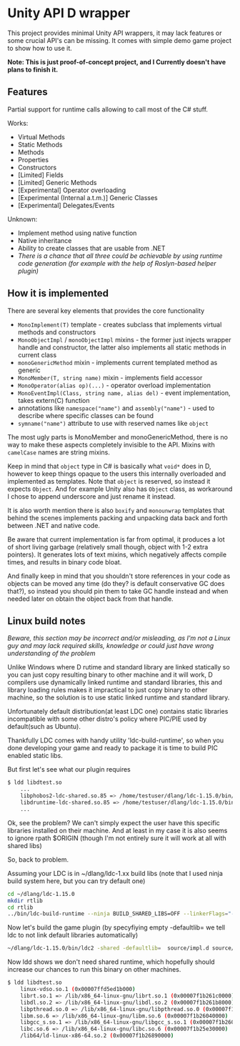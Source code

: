 # Unity API D wrapper

This project provides minimal Unity API wrappers, it may lack features or some crucial API's can be missing. It comes with simple demo game project to show how to use it.

**Note: This is just proof-of-concept project, and I Currently doesn't have plans to finish it.**


## Features

Partial support for runtime calls allowing to call most of the C# stuff.

Works:
- Virtual Methods
- Static Methods
- Methods
- Properties
- Constructors
- [Limited] Fields
- [Limited] Generic Methods
- [Experimental] Operator overloading
- [Experimental (Internal a.t.m.)] Generic Classes
- [Experimental] Delegates/Events

Unknown: 
- Implement method using native function
- Native inheritance
- Ability to create classes that are usable from .NET
- *There is a chance that all three could be achievable by using runtime code generation (for example with the help of Roslyn-based helper plugin)*


## How it is implemented

There are several key elements that provides the core functionality

- `MonoImplement(T)` template - creates subclass that implements virtual methods and constructors
- `MonoObjectImpl` / `monoObjectImpl` mixins - the former just injects wrapper handle and constructor, the latter also implements all static methods in current class
- `monoGenericMethod` mixin - implements current templated method as generic
- `MonoMember(T, string name)` mixin - implements field accessor
- `MonoOperator(alias op)(...)` - operator overload implementation
- `MonoEventImpl(Class, string name, alias del)` - event implementation, takes extern(C) function
- annotations like `namespace("name")` and `assembly("name")` - used to describe where specific classes can be found
- `symname("name")` attribute to use with reserved names like `object`

The most ugly parts is MonoMember and monoGenericMethod, there is no way to make these aspects completely invisible to the API. Mixins with `camelCase` names are string mixins.

Keep in mind that `object` type in C# is basically what `void*` does in D, however to keep things opaque to the users this internally overloaded and implemented as templates. Note that `object` is reserved, so instead it expects `Object`. And for example Unity also has `Object` class, as workaround I chose to append underscore and just rename it instead.

It is also worth mention there is also `boxify` and `monounwrap` templates that behind the scenes implements packing and unpacking data back and forth between .NET and native code.

Be aware that current implementation is far from optimal, it produces a lot of short living garbage (relatively small though, object with 1-2 extra pointers). It generates lots of text mixins, which negatively affects compile times, and results in binary code bloat.

And finally keep in mind that you shouldn't store references in your code as objects can be moved any time (do they? is default conservative GC does that?), so instead you should pin them to take GC handle instead and when needed later on obtain the object back from that handle.

## Linux build notes 

*Beware, this section may be incorrect and/or misleading, as I'm not a Linux guy and may lack required skills, knowledge or could just have wrong understanding of the problem*

Unlike Windows where D rutime and standard library are linked statically so you can just copy resulting binary to other machine and it will work, D compilers use dynamically linked runtime and standard libraries, this and library loading rules makes it impractical to just copy binary to other machine, so the solution is to use static linked runtime and standard library.

Unfortunately default distribution(at least LDC one) contains static libraries incompatible with some other distro's policy where PIC/PIE used by default(such as Ubuntu).

Thankfully LDC comes with handy utility 'ldc-build-runtime', so when you done developing your game and ready to package it is time to build PIC enabled static libs.

But first let's see what our plugin requires
``` sh
$ ldd libdtest.so
	...
	libphobos2-ldc-shared.so.85 => /home/testuser/dlang/ldc-1.15.0/bin/../lib/libphobos2-ldc-shared.so.85 (0x00007f0453f28000)
	libdruntime-ldc-shared.so.85 => /home/testuser/dlang/ldc-1.15.0/bin/../lib/libdruntime-ldc-shared.so.85 (0x00007f0453e08000)
	...
```
Ok, see the problem? We can't simply expect the user have this specific libraries installed on their machine. And at least in my case it is also seems to ignore rpath $ORIGIN (though I'm not entirely sure it will work at all with shared libs)

So, back to problem.

Assuming your LDC is in ~/dlang/ldc-1.xx build libs (note that I used ninja build system here, but you can try default one)
``` sh
cd ~/dlang/ldc-1.15.0
mkdir rtlib
cd rtlib
../bin/ldc-build-runtime --ninja BUILD_SHARED_LIBS=OFF --linkerFlags="-fPIC" --dFlags="-relocation-model=pic"
```

Now let's build the game plugin (by specyfiying empty -defaultlib= we tell ldc to not link default libraries automatically)

``` sh
~/dlang/ldc-1.15.0/bin/ldc2 -shared -defaultlib=  source/impl.d source/mono.d source/mono_internal.d source/unity.d -oflibdtest.so   ~/dlang/ldc-1.15.0/rtlib/ldc-build-runtime.tmp/lib/libphobos2-ldc.a ~/dlang/ldc-1.15.0/rtlib/ldc-build-runtime.tmp/lib/libdruntime-ldc.a
```

Now ldd shows we don't need shared runtime, which hopefully should increase our chances to run this binary on other machines.

``` sh
$ ldd libdtest.so
	linux-vdso.so.1 (0x00007ffd5ed1b000)
	librt.so.1 => /lib/x86_64-linux-gnu/librt.so.1 (0x00007f1b261c0000)
	libdl.so.2 => /lib/x86_64-linux-gnu/libdl.so.2 (0x00007f1b261b8000)
	libpthread.so.0 => /lib/x86_64-linux-gnu/libpthread.so.0 (0x00007f1b26190000)
	libm.so.6 => /lib/x86_64-linux-gnu/libm.so.6 (0x00007f1b26040000)
	libgcc_s.so.1 => /lib/x86_64-linux-gnu/libgcc_s.so.1 (0x00007f1b26020000)
	libc.so.6 => /lib/x86_64-linux-gnu/libc.so.6 (0x00007f1b25e30000)
	/lib64/ld-linux-x86-64.so.2 (0x00007f1b26890000)

```
